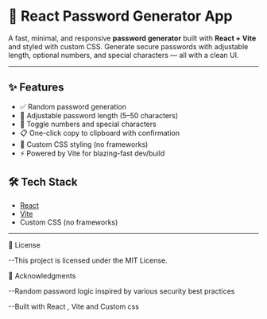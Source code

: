 # 🔐 React Password Generator App

A fast, minimal, and responsive **password generator** built with **React + Vite** and styled with custom CSS. Generate secure passwords with adjustable length, optional numbers, and special characters — all with a clean UI.

---

## ✨ Features

- ✅ Random password generation
- 🔢 Adjustable password length (5–50 characters)
- 🔡 Toggle numbers and special characters
- 📋 One-click copy to clipboard with confirmation
- 🎨 Custom CSS styling (no frameworks)
- ⚡ Powered by Vite for blazing-fast dev/build

## 🛠️ Tech Stack

- [React](https://reactjs.org/)
- [Vite](https://vitejs.dev/)
- Custom CSS (no frameworks)

---
📄 License

--This project is licensed under the MIT License.


🙌 Acknowledgments

--Random password logic inspired by various security best practices

--Built with  React , Vite and Custom css